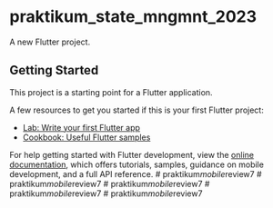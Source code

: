 # praktikum_state_mngmnt_2023

A new Flutter project.

## Getting Started

This project is a starting point for a Flutter application.

A few resources to get you started if this is your first Flutter project:

- [Lab: Write your first Flutter app](https://docs.flutter.dev/get-started/codelab)
- [Cookbook: Useful Flutter samples](https://docs.flutter.dev/cookbook)

For help getting started with Flutter development, view the
[online documentation](https://docs.flutter.dev/), which offers tutorials,
samples, guidance on mobile development, and a full API reference.
#   p r a k t i k u m _ m o b i l e _ r e v i e w 7  
 #   p r a k t i k u m _ m o b i l e _ r e v i e w 7  
 #   p r a k t i k u m _ m o b i l e _ r e v i e w 7  
 #   p r a k t i k u m _ m o b i l e _ r e v i e w 7  
 #   p r a k t i k u m _ m o b i l e _ r e v i e w 7  
 